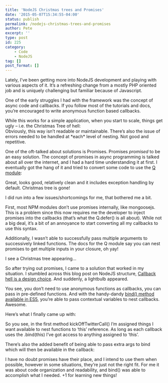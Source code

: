 ```yaml
---
title: 'NodeJS Christmas trees and Promises'
date: '2015-05-07T15:34:55-04:00'
status: publish
permalink: /nodejs-christmas-trees-and-promises
author: Pete
excerpt: ''
type: post
id: 225
category:
    - Code
    - NodeJS
tag: []
post_format: []
---
```

Lately, I’ve been getting more into NodeJS development and playing with various aspects of it. It’s a refreshing change from a mostly PHP oriented job and is uniquely challenging but familiar because of Javascript.

One of the early struggles I had with the framework was the concept of async code and callbacks. If you follow most of the tutorials and docs, you’re encouraged to write anonymous function based callbacks.

<style>.gist table { margin-bottom: 0; }</style><div class="gist-oembed" data-gist="482629947dcfe2005acb.json" data-ts="8"></div>While this works for a simple application, when you start to scale, things get ugly – i.e. the Christmas Tree of hell:

<style>.gist table { margin-bottom: 0; }</style><div class="gist-oembed" data-gist="4677e93462caef51f0f0.json" data-ts="8"></div>Obviously, this way isn’t readable or maintainable. There’s also the issue of errors needed to be handled at *each* level of nesting. Not good and repetitive.

One of the oft-talked about solutions is Promises. Promises *promised* to be an easy solution. The concept of promises in async programming is talked about all over the internet, and I had a hard time understanding it at first. I eventually got the hang of it and tried to convert some code to use the [Q module](https://www.npmjs.com/package/q):

<style>.gist table { margin-bottom: 0; }</style><div class="gist-oembed" data-gist="6f1412a04813f1123157.json" data-ts="8"></div>Great, looks good, relatively clean and it includes exception handling by default. Christmas tree is gone!

I did run into a few issues/shortcomings for me, that bothered me a bit.

First, most NPM modules don’t use promises internally, like mongoosejs. This is a problem since this now requires me the developer to inject promises into the callbacks (that’s what the Q.defer() is all about). While not a big deal, it’s a bit of an annoyance to start converting all my callbacks to use this syntax.

Additionally, I wasn’t able to successfully pass multiple arguments to successively linked functions. The docs for the Q module say you can nest promises to get multiple inputs in your closure, oh yay!

<style>.gist table { margin-bottom: 0; }</style><div class="gist-oembed" data-gist="9a5f736a3a3a24ed3719.json" data-ts="8"></div>I see a Christmas tree appearing…

So after trying out promises, I came to a solution that worked in my situation. I stumbled across this blog post on NodeJS structure, [Callback hell is a design choice](http://blog.caplin.com/2013/03/13/callback-hell-is-a-design-choice/). And suddenly, a lightbulb appeared.

You see, you don’t need to use anonymous functions as callbacks, you can pass in pre-defined functions. And with the handy-dandy [bind() method available in ES5](http://stackoverflow.com/questions/7874723/maintaining-the-reference-to-this-in-javascript-when-using-callbacks-and-closu), you’re able to pass contextual variables to nest callbacks. Awesome.

Here’s what I finally came up with:

<style>.gist table { margin-bottom: 0; }</style><div class="gist-oembed" data-gist="835e91c7f8f22eee6883.json" data-ts="8"></div>So you see, in the first method kickOffTwitterCall() I’m assigned things I want available to nest functions to ‘this’ reference. As long as each callback uses the .bind(this) I’ve got access to anything assigned to ‘this’.

There’s also the added benefit of being able to pass extra args to bind which will then be available in the callback:

<style>.gist table { margin-bottom: 0; }</style><div class="gist-oembed" data-gist="9846d0e1d5c19142b6e9.json" data-ts="8"></div>I have no doubt promises have their place, and I intend to use them when possible, however in some situations, they’re just not the right fit. For me it was about code organization and readability, and bind() was able to accomplish what I needed. +1 for learning new things!
